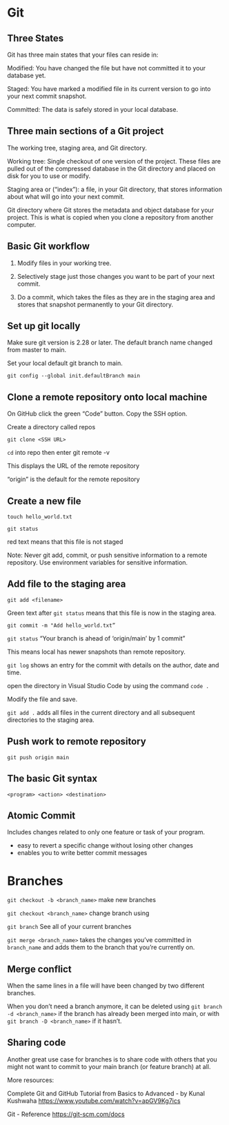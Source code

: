 # Git

## Three States

Git has three main states that your files can reside in:

Modified:
You have changed the file but have not committed it to your database yet.

Staged:
You have marked a modified file in its current version to go into your next commit snapshot.

Committed:
The data is safely stored in your local database.

## Three main sections of a Git project

The working tree, staging area, and Git directory.

Working tree:
Single checkout of one version of the project. These files are pulled out of the compressed database in the Git directory and placed on disk for you to use or modify.

Staging area or (“index”):
a file, in your Git directory, that stores information about what will go into your next commit.

Git directory
where Git stores the metadata and object database for your project. This is what is copied when you clone a repository from another computer.

## Basic Git workflow

1. Modify files in your working tree.

2. Selectively stage just those changes you want to be part of your next commit.

3. Do a commit, which takes the files as they are in the staging area and stores that snapshot permanently to your Git directory.

## Set up git locally

Make sure git version is 2.28 or later. The default branch name changed from master to main.

Set your local default git branch to main.

`git config --global init.defaultBranch main`

## Clone a remote repository onto local machine

On GitHub click the green “Code” button. Copy the SSH option.

Create a directory called repos

`git clone <SSH URL>` 

`cd` into repo then enter git remote -v

This displays the URL of the remote repository

“origin” is the default for the remote repository

## Create a new file

`touch hello_world.txt`

`git status`

red text means that this file is not staged

Note: Never git add, commit, or push sensitive information to a remote repository. Use environment variables for sensitive information.

## Add file to the staging area

`git add <filename>`

Green text after `git status` means that this file is now in the staging area.

`git commit -m "Add hello_world.txt”`

`git status` “Your branch is ahead of ‘origin/main’ by 1 commit”

This means local has newer snapshots than remote repository.

`git log` shows an entry for the commit with details on the author, date and time.

open the directory in Visual Studio Code by using the command `code .`

Modify the file and save.

`git add .` adds all files in the current directory and all subsequent directories to the staging area.

## Push work to remote repository

`git push origin main`

## The basic Git syntax

`<program> <action> <destination>`

## Atomic Commit

Includes changes related to only one feature or task of your program.

- easy to revert a specific change without losing other changes
- enables you to write better commit messages


# Branches

`git checkout -b <branch_name>` make new branches

 `git checkout <branch_name>` change branch using

`git branch` See all of your current branches

`git merge <branch_name>` takes the changes you’ve committed in `branch_name` and adds them to the branch that you’re currently on.

## Merge conflict

When the same lines in a file will have been changed by two different branches.

When you don’t need a branch anymore, it can be deleted using `git branch -d <branch_name>` if the branch has already been merged into main, or with `git branch -D <branch_name>` if it hasn’t.

## Sharing code

Another great use case for branches is to share code with others that you might not want to commit to your main branch (or feature branch) at all.







More resources:

Complete Git and GitHub Tutorial from Basics to Advanced - by Kunal Kushwaha <https://www.youtube.com/watch?v=apGV9Kg7ics>

Git - Reference <https://git-scm.com/docs>
